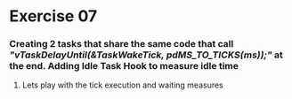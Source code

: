 # Exercise 07

### Creating 2 tasks that share the same code that call *"vTaskDelayUntil(&TaskWakeTick, pdMS_TO_TICKS(ms));"* at the end. Adding Idle Task Hook to measure idle time

1. Lets play with the tick execution and waiting measures